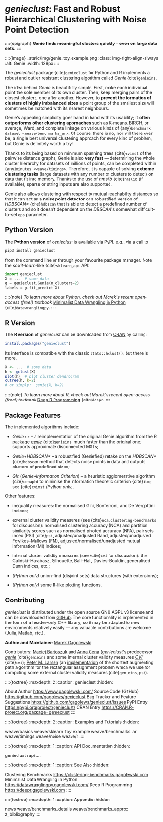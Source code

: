 # *genieclust*: Fast and Robust Hierarchical Clustering with Noise Point Detection

::::{epigraph}
**Genie finds meaningful clusters quickly – even on large data sets.**
::::

::::{image} _static/img/genie_toy_example.png
:class: img-right-align-always
:alt: Genie
:width: 128px
::::


The *genieclust* package {cite}`genieclust` for Python and R implements
a robust and outlier resistant clustering algorithm called *Genie* {cite}`genieins`.

The idea behind *Genie* is beautifully simple. First, make each individual
point the sole member of its own cluster. Then, keep merging pairs
of the closest clusters, one after another. However, to **prevent
the formation of clusters of highly imbalanced sizes** a point group of the
smallest size will sometimes be matched with its nearest neighbours.

Genie's appealing simplicity goes hand in hand with its usability;
it **often outperforms other clustering approaches**
such as K-means, BIRCH, or average, Ward, and complete linkage
on various kinds of {any}`benchmark dataset <weave/benchmarks_ar>`.
Of course, there is no, nor will there ever be, a single best
universal clustering approach for every kind of problem, but Genie
is definitely worth a try!

Thanks to its being based on minimum spanning trees {cite}`cvimst`
of the pairwise distance graphs, Genie is also **very fast** — determining
the whole cluster hierarchy for datasets of millions of points, can be
completed within {any}`minutes <weave/timings>`.
Therefore, it is capable of solving **extreme clustering tasks**
(large datasets with any number of clusters to detect)
on data that fit into memory.
Thanks to the use of *nmslib* {cite}`nmslib` (if available),
sparse or string inputs are also supported.

Genie also allows clustering with respect to mutual reachability distances
so that it can act as a **noise point detector** or a robustified version
of *HDBSCAN\** {cite}`hdbscan` that is able to detect a predefined
number of clusters and so it doesn't dependent on the *DBSCAN*'s somewhat
difficult-to-set `eps` parameter.



## Python Version

The **Python version** of *genieclust* is available via
[PyPI](https://pypi.org/project/genieclust/), e.g.,
via a call to

```bash
pip3 install genieclust
```

from the command line or through your favourite package manager.
Note the *scikit-learn*-like {cite}`sklearn_api` API:

```python
import genieclust
X = ...  # some data
g = genieclust.Genie(n_clusters=2)
labels = g.fit_predict(X)
```

::::{note}
*To learn more about Python, check out Marek's recent open-access (free!) textbook*
[Minimalist Data Wrangling in Python](https://datawranglingpy.gagolewski.com/)
{cite}`datawranglingpy`.
::::



## R Version

The **R version** of *genieclust* can be downloaded from
[CRAN](https://cran.r-project.org/web/packages/genieclust/)
by calling:

```r
install.packages("genieclust")
```

Its interface is compatible with the classic `stats::hclust()`, but there is more.

```r
X <- ...  # some data
h <- gclust(X)
plot(h)  # plot cluster dendrogram
cutree(h, k=2)
# or simply:  genie(X, k=2)
```

::::{note}
*To learn more about R, check out Marek's recent open-access (free!) textbook*
[Deep R Programming](https://deepr.gagolewski.com/)
{cite}`deepr`.
::::


## Package Features

The implemented algorithms include:

-  *Genie++* – a reimplementation of the original Genie algorithm
    from the R package [*genie*](https://cran.r-project.org/web/packages/genie)
    {cite}`genieins`: much faster than the original one;
    supports approximate disconnected MSTs;

-   *Genie+HDBSCAN\** – a robustified (Geniefied) retake on the *HDBSCAN\**
    {cite}`hdbscan` method that detects noise points in data and
    outputs clusters of predefined sizes;

-   *GIc* (*Genie+Information Criterion*) –
    a heuristic agglomerative algorithm {cite}`cenaphd` to minimise the information
    theoretic criterion {cite}`itm`; see {cite}`cvimst`
    *(Python only)*.

Other features:

-   inequality measures: the normalised Gini, Bonferroni,
    and De Vergottini indices;

-   external cluster validity measures (see {cite}`nca,clustering-benchmarks`
    for discussion):
    normalised clustering accuracy (NCA) and partition similarity scores such as
    normalised pivoted accuracy (NPA), pair sets index (PSI) {cite}`psi`,
    adjusted/unadjusted Rand, adjusted/unadjusted Fowlkes–Mallows (FM),
    adjusted/normalised/unadjusted mutual information (MI) indices;

-   internal cluster validity measures (see {cite}`cvi` for discussion):
    the Caliński–Harabasz, Silhouette, Ball–Hall, Davies–Bouldin,
    generalised Dunn indices, etc.;

-   *(Python only)* union-find (disjoint sets) data structures (with
    extensions);

-   *(Python only)* some R-like plotting functions.



## Contributing

*genieclust* is distributed
under the open source GNU AGPL v3 license and can be downloaded from
[GitHub](https://github.com/gagolews/genieclust).
The core functionality is implemented in the form of a header-only C++
library, so it may be adapted to new environments relatively easily —
any valuable contributions are welcome (Julia, Matlab, etc.).


**Author and Maintainer**: [Marek Gagolewski](https://www.gagolewski.com)

Contributors:
[Maciej Bartoszuk](http://bartoszuk.rexamine.com) and
[Anna Cena](https://cena.rexamine.com)
(*genieclust*'s predecessor [*genie*](https://cran.r-project.org/web/packages/genie)  {cite}`genieins`
and some internal cluster validity measures [*CVI*](https://github.com/gagolews/optim_cvi)  {cite}`cvi`);
[Peter M. Larsen](https://github.com/pmla/)
(an [implementation](https://github.com/scipy/scipy/blob/main/scipy/optimize/rectangular_lsap/rectangular_lsap.cpp)
of the shortest augmenting path algorithm for the rectangular assignment problem
which we use for computing some external cluster validity measures {cite}`genieins,psi`).



::::{toctree}
:maxdepth: 2
:caption: genieclust
:hidden:

About <self>
Author <https://www.gagolewski.com/>
Source Code (GitHub) <https://github.com/gagolews/genieclust>
Bug Tracker and Feature Suggestions <https://github.com/gagolews/genieclust/issues>
PyPI Entry <https://pypi.org/project/genieclust/>
CRAN Entry <https://CRAN.R-project.org/package=genieclust>
::::


::::{toctree}
:maxdepth: 2
:caption: Examples and Tutorials
:hidden:

weave/basics
weave/sklearn_toy_example
weave/benchmarks_ar
weave/timings
weave/noise
weave/r
::::

<!--
weave/sparse
weave/string
require nmslib!
which cannot be installed currently (hasn't been updated for a while)
-->


::::{toctree}
:maxdepth: 1
:caption: API Documentation
:hidden:

genieclust
rapi
::::


::::{toctree}
:maxdepth: 1
:caption: See Also
:hidden:

Clustering Benchmarks <https://clustering-benchmarks.gagolewski.com>
Minimalist Data Wrangling in Python <https://datawranglingpy.gagolewski.com/>
Deep R Programming <https://deepr.gagolewski.com>
::::


::::{toctree}
:maxdepth: 1
:caption: Appendix
:hidden:

news
weave/benchmarks_details
weave/benchmarks_approx
z_bibliography
::::


<!--
Indices and Tables
------------------

* :ref:`genindex`
* :ref:`modindex`
* :ref:`search`
-->
